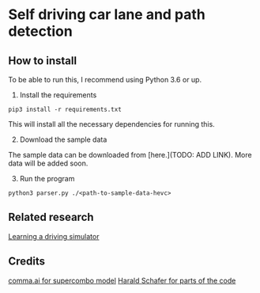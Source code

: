 Self driving car lane and path detection
=========================================

## How to install

To be able to run this, I recommend using Python 3.6 or up.

1. Install the requirements 

```
pip3 install -r requirements.txt
```
This will install all the necessary dependencies for running this. 

2. Download the sample data

The sample data can be downloaded from [here.](TODO: ADD LINK). More data will be added soon. 

3. Run the program

``` 
python3 parser.py ./<path-to-sample-data-hevc> 
```

## Related research

[Learning a driving simulator](https://arxiv.org/abs/1608.01230)

## Credits

[comma.ai for supercombo model](https://github.com/commaai/openpilot/blob/master/models/supercombo.keras)
[Harald Schafer for parts of the code](https://github.com/haraldschafer)


